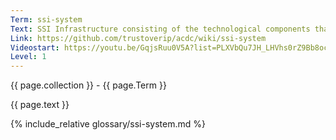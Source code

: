 ```yaml
---
Term: ssi-system
Text: SSI Infrastructure consisting of the technological components that are deployed all over the world
Link: https://github.com/trustoverip/acdc/wiki/ssi-system
Videostart: https://youtu.be/GqjsRuu0V5A?list=PLXVbQu7JH_LHVhs0rZ9Bb8ocyKlPljkaG&t=30m22s
Level: 1
---
```


{{ page.collection }} - {{ page.Term }}

   {{ page.text }}

{% include_relative glossary/ssi-system.md %}
